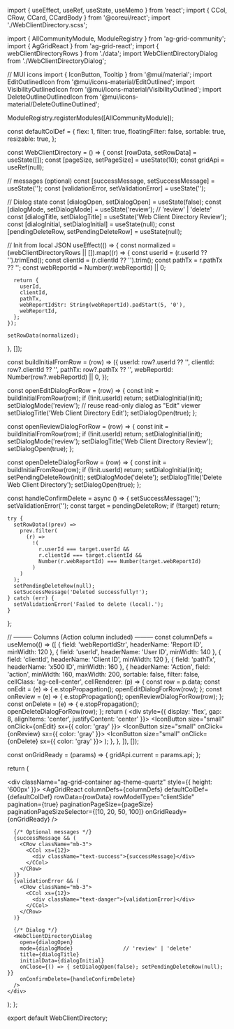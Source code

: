 import { useEffect, useRef, useState, useMemo } from 'react';
import { CCol, CRow, CCard, CCardBody } from '@coreui/react';
import './WebClientDirectory.scss';

import { AllCommunityModule, ModuleRegistry } from 'ag-grid-community';
import { AgGridReact } from 'ag-grid-react';
import { webClientDirectoryRows } from './data';
import WebClientDirectoryDialog from './WebClientDirectoryDialog';

// MUI icons
import { IconButton, Tooltip } from '@mui/material';
import EditOutlinedIcon from '@mui/icons-material/EditOutlined';
import VisibilityOutlinedIcon from '@mui/icons-material/VisibilityOutlined';
import DeleteOutlineOutlinedIcon from '@mui/icons-material/DeleteOutlineOutlined';

ModuleRegistry.registerModules([AllCommunityModule]);

const defaultColDef = {
  flex: 1,
  filter: true,
  floatingFilter: false,
  sortable: true,
  resizable: true,
};

const WebClientDirectory = () => {
  const [rowData, setRowData] = useState([]);
  const [pageSize, setPageSize] = useState(10);
  const gridApi = useRef(null);

  // messages (optional)
  const [successMessage, setSuccessMessage] = useState('');
  const [validationError, setValidationError] = useState('');

  // Dialog state
  const [dialogOpen, setDialogOpen] = useState(false);
  const [dialogMode, setDialogMode] = useState('review'); // 'review' | 'delete'
  const [dialogTitle, setDialogTitle] = useState('Web Client Directory Review');
  const [dialogInitial, setDialogInitial] = useState(null);
  const [pendingDeleteRow, setPendingDeleteRow] = useState(null);

  // Init from local JSON
  useEffect(() => {
    const normalized = (webClientDirectoryRows || []).map((r) => {
      const userId = (r.userId ?? '').trimEnd();
      const clientId = (r.clientId ?? '').trim();
      const pathTx = r.pathTx ?? '';
      const webReportId = Number(r.webReportId) || 0;

      return {
        userId,
        clientId,
        pathTx,
        webReportIdStr: String(webReportId).padStart(5, '0'),
        webReportId,
      };
    });

    setRowData(normalized);
  }, []);

  const buildInitialFromRow = (row) => ({
    userId: row?.userId ?? '',
    clientId: row?.clientId ?? '',
    pathTx: row?.pathTx ?? '',
    webReportId: Number(row?.webReportId) || 0,
  });

  const openEditDialogForRow = (row) => {
    const init = buildInitialFromRow(row);
    if (!init.userId) return;
    setDialogInitial(init);
    setDialogMode('review'); // reuse read-only dialog as "Edit" viewer
    setDialogTitle('Web Client Directory Edit');
    setDialogOpen(true);
  };

  const openReviewDialogForRow = (row) => {
    const init = buildInitialFromRow(row);
    if (!init.userId) return;
    setDialogInitial(init);
    setDialogMode('review');
    setDialogTitle('Web Client Directory Review');
    setDialogOpen(true);
  };

  const openDeleteDialogForRow = (row) => {
    const init = buildInitialFromRow(row);
    if (!init.userId) return;
    setDialogInitial(init);
    setPendingDeleteRow(init);
    setDialogMode('delete');
    setDialogTitle('Delete Web Client Directory');
    setDialogOpen(true);
  };

  const handleConfirmDelete = async () => {
    setSuccessMessage('');
    setValidationError('');
    const target = pendingDeleteRow;
    if (!target) return;

    try {
      setRowData((prev) =>
        prev.filter(
          (r) =>
            !(
              r.userId === target.userId &&
              r.clientId === target.clientId &&
              Number(r.webReportId) === Number(target.webReportId)
            )
        )
      );
      setPendingDeleteRow(null);
      setSuccessMessage('Deleted successfully!');
    } catch (err) {
      setValidationError('Failed to delete (local).');
    }
  };

  // ——— Columns (Action column included) ———
  const columnDefs = useMemo(() => ([
    { field: 'webReportIdStr', headerName: 'Report ID', minWidth: 120 },
    { field: 'userId', headerName: 'User ID', minWidth: 140 },
    { field: 'clientId', headerName: 'Client ID', minWidth: 120 },
    { field: 'pathTx', headerName: 'x500 ID', minWidth: 160 },
    {
      headerName: 'Action',
      field: 'action',
      minWidth: 160,
      maxWidth: 200,
      sortable: false,
      filter: false,
      cellClass: 'ag-cell-center',
      cellRenderer: (p) => {
        const row = p.data;
        const onEdit = (e) => { e.stopPropagation(); openEditDialogForRow(row); };
        const onReview = (e) => { e.stopPropagation(); openReviewDialogForRow(row); };
        const onDelete = (e) => { e.stopPropagation(); openDeleteDialogForRow(row); };
        return (
          <div style={{ display: 'flex', gap: 8, alignItems: 'center', justifyContent: 'center' }}>
            <Tooltip title="Edit">
              <span>
                <IconButton size="small" onClick={onEdit} sx={{ color: 'gray' }}>
                  <EditOutlinedIcon fontSize="inherit" />
                </IconButton>
              </span>
            </Tooltip>
            <Tooltip title="Review">
              <span>
                <IconButton size="small" onClick={onReview} sx={{ color: 'gray' }}>
                  <VisibilityOutlinedIcon fontSize="inherit" />
                </IconButton>
              </span>
            </Tooltip>
            <Tooltip title="Delete">
              <span>
                <IconButton size="small" onClick={onDelete} sx={{ color: 'gray' }}>
                  <DeleteOutlineOutlinedIcon fontSize="inherit" />
                </IconButton>
              </span>
            </Tooltip>
          </div>
        );
      },
    },
  ]), []);

  const onGridReady = (params) => {
    gridApi.current = params.api;
  };

  return (
    <div>
      <CRow className="mb-3">
        <CCol xs={12}>
          <CCard>
            <CCardBody>
              <div className="ag-grid-container ag-theme-quartz" style={{ height: '600px' }}>
                <AgGridReact
                  columnDefs={columnDefs}
                  defaultColDef={defaultColDef}
                  rowData={rowData}
                  rowModelType="clientSide"
                  pagination={true}
                  paginationPageSize={pageSize}
                  paginationPageSizeSelector={[10, 20, 50, 100]}
                  onGridReady={onGridReady}
                />
              </div>
            </CCardBody>
          </CCard>
        </CCol>
      </CRow>

      {/* Optional messages */}
      {successMessage && (
        <CRow className="mb-3">
          <CCol xs={12}>
            <div className="text-success">{successMessage}</div>
          </CCol>
        </CRow>
      )}
      {validationError && (
        <CRow className="mb-3">
          <CCol xs={12}>
            <div className="text-danger">{validationError}</div>
          </CCol>
        </CRow>
      )}

      {/* Dialog */}
      <WebClientDirectoryDialog
        open={dialogOpen}
        mode={dialogMode}                // 'review' | 'delete'
        title={dialogTitle}
        initialData={dialogInitial}
        onClose={() => { setDialogOpen(false); setPendingDeleteRow(null); }}
        onConfirmDelete={handleConfirmDelete}
      />
    </div>
  );
};

export default WebClientDirectory;
